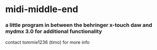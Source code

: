 # midi-middle-end

### a little program in between the behringer x-touch daw and mydmx 3.0 for additional functionality

contact tommie1236 (timo) for more info
